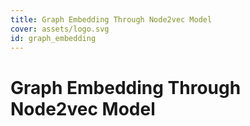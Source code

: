 ```yaml
---
title: Graph Embedding Through Node2vec Model
cover: assets/logo.svg
id: graph_embedding
---
```


# Graph Embedding Through Node2vec Model
